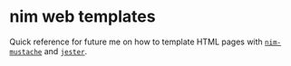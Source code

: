 # nim web templates

Quick reference for future me on how to template HTML pages with [`nim-mustache`](https://github.com/soasme/nim-mustache) and [`jester`](https://github.com/dom96/jester).
